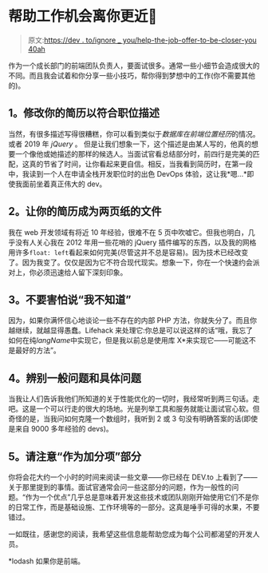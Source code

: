 # 帮助工作机会离你更近🎉

> 原文:[https://dev . to/ignore _ you/help-the-job-offer-to-be-closer-you 40ah](https://dev.to/ignore_you/help-the-job-offer-to-be-closer-to-you-40ah)

作为一个成长部门的前端团队负责人，要面试很多。通常一些小细节会造成很大的不同。而且我会试着和你分享一些小技巧，帮你得到梦想中的工作(你不需要其他的)。

## [](#1-modify-your-cv-to-fit-position-description)1。修改你的简历以符合职位描述

当然，有很多描述写得很糟糕，你可以看到类似于*数据库在前端位置经历*的情况。或者 2019 年 *jQuery* 。
但是让我们想象一下，这个描述是由某人写的，他真的想要一个像他或她描述的那样的候选人。当面试官看总结部分时，前四行是完美的匹配，这真的节省了时间，让你看起来更自信。相反，当我看到简历时，在第一段中，我读到一个人在申请全栈开发职位时的出色 DevOps 体验，这让我*嗯...*即使我面前坐着真正伟大的 dev。

## [](#2-let-your-cv-be-a-twopage-document)2。让你的简历成为两页纸的文件

我在 web 开发领域有将近 10 年经验，很难不在 5 页中吹嘘它。但我也明白，几乎没有人关心我在 2012 年用一些花哨的 jQuery 插件编写的东西，以及我的网格用许多`float: left`看起来如何完美(尽管这并不总是容易)。因为技术已经改变了。因为我变了。仅仅是因为它不符合现代现实。想象一下，你在一个快速约会派对上，你必须迅速给人留下深刻印象。

## [](#3-dont-be-afraid-to-say-i-dont-know)3。不要害怕说“我不知道”

因为，如果你满怀信心地谈论一些不存在的内部 PHP 方法，你就失分了。而且你越继续，就越显得愚蠢。Lifehack 来处理它:你总是可以说这样的话“哦，我忘了如何在纯*langName*中实现它，但是我以前总是使用库 X*来实现它——可能这不是最好的方法”。

## [](#4-discern-general-questions-and-specific-questions)4。辨别一般问题和具体问题

当我让人们告诉我他们所知道的关于性能优化的一切时，我经常听到两三句话。走吧。这是一个可以行走的很大的场地。光是列举工具和服务就能让面试官心软。但奇怪的是，当我问如何克隆一个数组时，我听到 2 或 3 句没有明确答案的话(即使是来自 9000 多年经验的 devs)。

## [](#5-pay-attention-to-as-a-plus-section)5。请注意“作为加分项”部分

你将会花大约一个小时的时间来阅读一些文章——你已经在 DEV.to 上看到了——关于那里提到的事情。面试官通常会问一些这部分的问题，作为一般性的问题。“作为一个优点”几乎总是意味着开发这些技术或团队刚刚开始使用它们不是你的日常工作，而是基础设施、工作环境等的一部分。这真是唾手可得的水果，不要错过。

一如既往，感谢您的阅读，我希望这些信息能帮助您成为每个公司都渴望的开发人员。

*lodash 如果你是前端。
